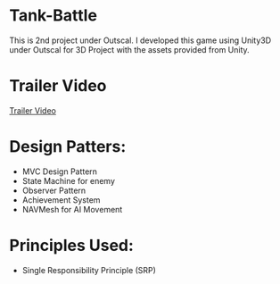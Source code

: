 # Tank-Battle
This is 2nd project under Outscal.
I developed this game using Unity3D under Outscal for 3D Project with the assets provided from Unity.

# Trailer Video

[Trailer Video](https://youtu.be/UAO6_Mjueso)

# Design Patters:

* MVC Design Pattern
* State Machine for enemy
* Observer Pattern
* Achievement System
* NAVMesh for AI Movement

# Principles Used:

* Single Responsibility Principle (SRP)
